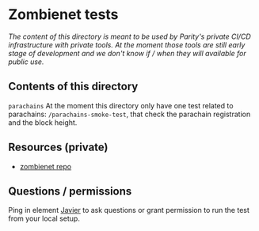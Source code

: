 # Zombienet tests

_The content of this directory is meant to be used by Parity's private CI/CD infrastructure with private tools. At the moment those tools are still early stage of development and we don't know if / when they will available for public use._

## Contents of this directory

`parachains`
    At the moment this directory only have one test related to parachains: `/parachains-smoke-test`, that check the parachain registration and the block height.

## Resources (private)

* [zombienet repo](https://github.com/paritytech/zombienet)

## Questions / permissions

Ping in element [Javier](@javier:matrix.parity.io) to ask questions or grant permission to run the test from your local setup.
